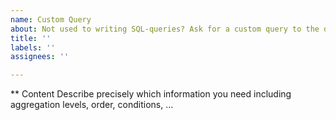 ```yaml
---
name: Custom Query
about: Not used to writing SQL-queries? Ask for a custom query to the database
title: ''
labels: ''
assignees: ''

---
```


** Content
Describe precisely which information you need including aggregation levels, order, conditions, ...
